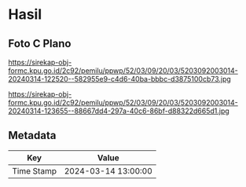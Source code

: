 # Hasil

## Foto C Plano

https://sirekap-obj-formc.kpu.go.id/2c92/pemilu/ppwp/52/03/09/20/03/5203092003014-20240314-122520--582955e9-c4d6-40ba-bbbc-d3875100cb73.jpg

https://sirekap-obj-formc.kpu.go.id/2c92/pemilu/ppwp/52/03/09/20/03/5203092003014-20240314-123655--88667dd4-297a-40c6-86bf-d88322d665d1.jpg


## Metadata

| Key        | Value               |
| ---------- | ------------------- |
| Time Stamp | 2024-03-14 13:00:00 |



